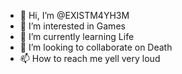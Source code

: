 - 👋 Hi, I’m @EXISTM4YH3M
- 👀 I’m interested in Games
- 🌱 I’m currently learning Life
- 💞️ I’m looking to collaborate on Death
- 📫 How to reach me yell very loud

<!---
EXISTM4YH3M/EXISTM4YH3M is a ✨ special ✨ repository because its `README.md` (this file) appears on your GitHub profile.
You can click the Preview link to take a look at your changes.
--->
